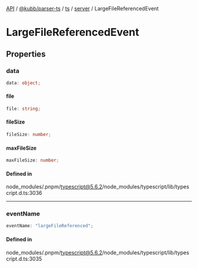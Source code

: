 [API](../../../../../../../packages.md) / [@kubb/parser-ts](../../../../../index.md) / [ts](../../../index.md) / [server](../index.md) / LargeFileReferencedEvent

# LargeFileReferencedEvent

## Properties

### data

```ts
data: object;
```

#### file

```ts
file: string;
```

#### fileSize

```ts
fileSize: number;
```

#### maxFileSize

```ts
maxFileSize: number;
```

#### Defined in

node\_modules/.pnpm/typescript@5.6.2/node\_modules/typescript/lib/typescript.d.ts:3036

***

### eventName

```ts
eventName: "largeFileReferenced";
```

#### Defined in

node\_modules/.pnpm/typescript@5.6.2/node\_modules/typescript/lib/typescript.d.ts:3035

